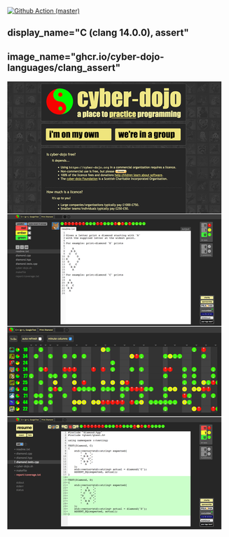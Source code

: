 [![Github Action (master)](https://github.com/cyber-dojo-languages/clang-assert/actions/workflows/main.yml/badge.svg)](https://github.com/cyber-dojo-languages/clang-assert/actions)

## display_name="C (clang 14.0.0), assert"
## image_name="ghcr.io/cyber-dojo-languages/clang_assert"

![cyber-dojo.org home page](https://github.com/cyber-dojo/cyber-dojo/blob/master/shared/home_page_snapshot.png)